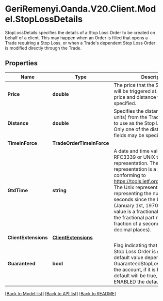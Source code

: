 # GeriRemenyi.Oanda.V20.Client.Model.StopLossDetails
StopLossDetails specifies the details of a Stop Loss Order to be created on behalf of a client. This may happen when an Order is filled that opens a Trade requiring a Stop Loss, or when a Trade's dependent Stop Loss Order is modified directly through the Trade.
## Properties

Name | Type | Description | Notes
------------ | ------------- | ------------- | -------------
**Price** | **double** | The price that the Stop Loss Order will be triggered at. Only one of the price and distance fields may be specified. | [optional] 
**Distance** | **double** | Specifies the distance (in price units) from the Trade&#39;s open price to use as the Stop Loss Order price. Only one of the distance and price fields may be specified. | [optional] 
**TimeInForce** | **TradeOrderTimeInForce** |  | [optional] 
**GtdTime** | **string** | A date and time value using either RFC3339 or UNIX time representation. The RFC 3339 representation is a string conforming to https://tools.ietf.org/rfc/rfc3339.txt. The Unix representation is a string representing the number of seconds since the Unix Epoch (January 1st, 1970 at UTC). The value is a fractional number, where the fractional part represents a fraction of a second (up to nine decimal places). | [optional] 
**ClientExtensions** | [**ClientExtensions**](ClientExtensions.md) |  | [optional] 
**Guaranteed** | **bool** | Flag indicating that the price for the Stop Loss Order is guaranteed. The default value depends on the GuaranteedStopLossOrderMode of the account, if it is REQUIRED, the default will be true, for DISABLED or ENABLED the default is false. | [optional] 

[[Back to Model list]](../README.md#documentation-for-models) [[Back to API list]](../README.md#documentation-for-api-endpoints) [[Back to README]](../README.md)

